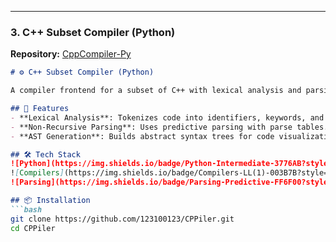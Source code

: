 
---

### **3. C++ Subset Compiler (Python)**  
**Repository:** [CppCompiler-Py](https://github.com/123100123/CPPiler)  

```markdown
# ⚙️ C++ Subset Compiler (Python)

A compiler frontend for a subset of C++ with lexical analysis and parsing.

## 🚀 Features
- **Lexical Analysis**: Tokenizes code into identifiers, keywords, and literals.
- **Non-Recursive Parsing**: Uses predictive parsing with parse tables.
- **AST Generation**: Builds abstract syntax trees for code visualization.

## 🛠️ Tech Stack
![Python](https://img.shields.io/badge/Python-Intermediate-3776AB?style=flat&logo=python&logoColor=white)
![Compilers](https://img.shields.io/badge/Compilers-LL(1)-003B7B?style=flat)
![Parsing](https://img.shields.io/badge/Parsing-Predictive-FF6F00?style=flat)

## 📦 Installation
```bash
git clone https://github.com/123100123/CPPiler.git
cd CPPiler

